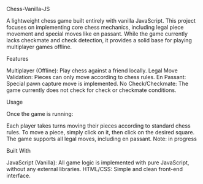 Chess-Vanilla-JS

A lightweight chess game built entirely with vanilla JavaScript. This project focuses on implementing core chess mechanics, including legal piece movement and special moves like en passant. While the game currently lacks checkmate and check detection, it provides a solid base for playing multiplayer games offline.

Features

Multiplayer (Offline): Play chess against a friend locally.
Legal Move Validation: Pieces can only move according to chess rules.
En Passant: Special pawn capture move is implemented.
No Check/Checkmate: The game currently does not check for check or checkmate conditions.

Usage

Once the game is running:

Each player takes turns moving their pieces according to standard chess rules.
To move a piece, simply click on it, then click on the desired square.
The game supports all legal moves, including en passant.
Note: in progress

Built With

JavaScript (Vanilla): All game logic is implemented with pure JavaScript, without any external libraries.
HTML/CSS: Simple and clean front-end interface.
